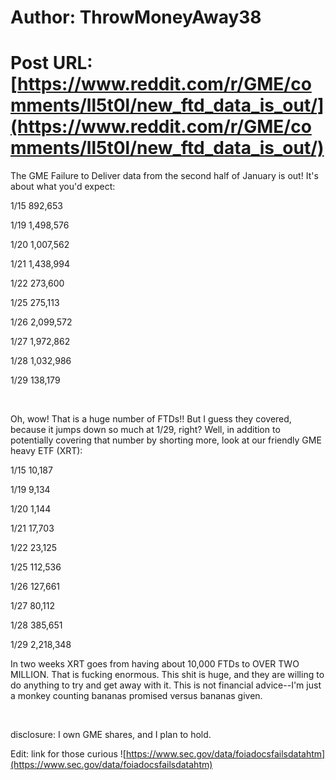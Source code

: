 # Author: ThrowMoneyAway38
# Post URL: [https://www.reddit.com/r/GME/comments/ll5t0l/new_ftd_data_is_out/](https://www.reddit.com/r/GME/comments/ll5t0l/new_ftd_data_is_out/)


The GME Failure to Deliver data from the second half of January is out!  It's about what you'd expect:

1/15	892,653

1/19	1,498,576

1/20	1,007,562

1/21	1,438,994

1/22	273,600

1/25	275,113

1/26	2,099,572

1/27	1,972,862

1/28	1,032,986

1/29	138,179

&#x200B;

Oh, wow!  That is a huge number of FTDs!!  But I guess they covered, because it jumps down so much at 1/29, right?  Well, in addition to potentially covering that number by shorting more, look at our friendly GME heavy ETF (XRT):

1/15	10,187

1/19	9,134

1/20	1,144

1/21	17,703

1/22	23,125

1/25	112,536

1/26	127,661

1/27	80,112

1/28	385,651

1/29	2,218,348

In two weeks XRT goes from having about 10,000 FTDs to OVER TWO MILLION.  That is fucking enormous.  This shit is huge, and they are willing to do anything to try and get away with it.  This is not financial advice--I'm just a monkey counting bananas promised versus bananas given.

&#x200B;

disclosure: I own GME shares, and I plan to hold.

Edit: link for those curious ![https://www.sec.gov/data/foiadocsfailsdatahtm](https://www.sec.gov/data/foiadocsfailsdatahtm)